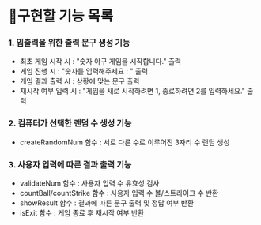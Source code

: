 # 📄구현할 기능 목록
### 1. 입출력을 위한 출력 문구 생성 기능
- 최초 게임 시작 시 : "숫자 야구 게임을 시작합니다." 출력
- 게임 진행 시 : "숫자를 입력해주세요 : " 출력
- 게임 결과 출력 시 : 상황에 맞는 문구 출력
- 재시작 여부 입력 시 : "게임을 새로 시작하려면 1, 종료하려면 2를 입력하세요." 출력
### 2. 컴퓨터가 선택한 랜덤 수 생성 기능
- createRandomNum 함수 : 서로 다른 수로 이루어진 3자리 수 랜덤 생성
### 3. 사용자 입력에 따른 결과 출력 기능
- validateNum 함수 : 사용자 입력 수 유효성 검사
- countBall/countStrike 함수 : 사용자 입력 수 볼/스트라이크 수 반환
- showResult 함수 : 결과에 따른 문구 출력 및 정답 여부 반환
- isExit 함수 : 게임 종료 후 재시작 여부 반환